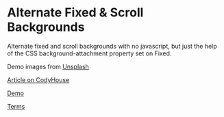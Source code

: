 Alternate Fixed & Scroll Backgrounds
=========

Alternate fixed and scroll backgrounds with no javascript, but just the help of the CSS background-attachment property set on Fixed.

Demo images from [Unsplash](http://unsplash.com)

[Article on CodyHouse](https://codyhouse.co/gem/alternate-fixed-scroll-backgrounds/)

[Demo](https://codyhouse.co/demo/alternate-fixed-scroll-background/index.html)
 
[Terms](https://codyhouse.co/terms/)
